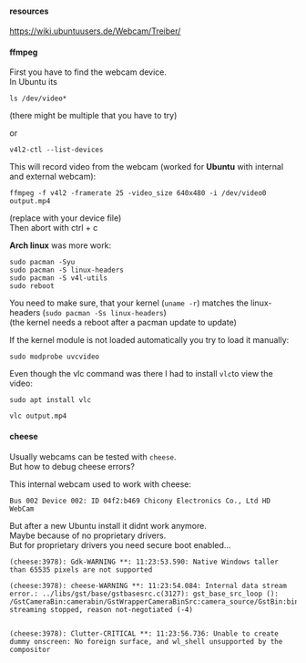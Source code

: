 #### resources

https://wiki.ubuntuusers.de/Webcam/Treiber/

#### ffmpeg

First you have to find the webcam device.\
In Ubuntu its
```
ls /dev/video*
```
(there might be multiple that you have to try)

or
```
v4l2-ctl --list-devices
```

This will record video from the webcam (worked for **Ubuntu** with internal and external webcam):
```
ffmpeg -f v4l2 -framerate 25 -video_size 640x480 -i /dev/video0 output.mp4
```
(replace with your device file)\
Then abort with ctrl + c

**Arch linux** was more work:
```
sudo pacman -Syu
sudo pacman -S linux-headers
sudo pacman -S v4l-utils
sudo reboot
```
You need to make sure, that your kernel (`uname -r`) matches the linux-headers (`sudo pacman -Ss linux-headers`)\
(the kernel needs a reboot after a pacman update to update)

If the kernel module is not loaded automatically you try to load it manually:
```
sudo modprobe uvcvideo
```

Even though the vlc command was there I had to install `vlc`to view the video:
```
sudo apt install vlc
```

```
vlc output.mp4
```

#### cheese

Usually webcams can be tested with `cheese`.\
But how to debug cheese errors?

This internal webcam used to work with cheese:
```
Bus 002 Device 002: ID 04f2:b469 Chicony Electronics Co., Ltd HD WebCam
```
But after a new Ubuntu install it didnt work anymore.\
Maybe because of no proprietary drivers.\
But for proprietary drivers you need secure boot enabled...

```
(cheese:3978): Gdk-WARNING **: 11:23:53.590: Native Windows taller than 65535 pixels are not supported

(cheese:3978): cheese-WARNING **: 11:23:54.084: Internal data stream error.: ../libs/gst/base/gstbasesrc.c(3127): gst_base_src_loop (): /GstCameraBin:camerabin/GstWrapperCameraBinSrc:camera_source/GstBin:bin18/GstPipeWireSrc:pipewiresrc1:
streaming stopped, reason not-negotiated (-4)


(cheese:3978): Clutter-CRITICAL **: 11:23:56.736: Unable to create dummy onscreen: No foreign surface, and wl_shell unsupported by the compositor
```
